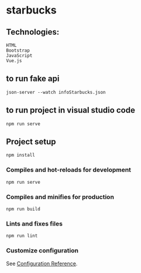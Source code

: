 # starbucks

## Technologies:
```
HTML
Bootstrap
JavaScript
Vue.js
```
## to run fake api
```
json-server --watch infoStarbucks.json    
```
## to run project in visual studio code
```
npm run serve     
```

## Project setup
```
npm install
```

### Compiles and hot-reloads for development
```
npm run serve
```

### Compiles and minifies for production
```
npm run build
```

### Lints and fixes files
```
npm run lint
```

### Customize configuration
See [Configuration Reference](https://cli.vuejs.org/config/).
